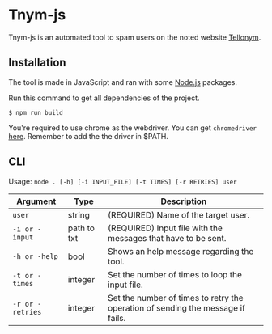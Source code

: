 # Tnym-js

Tnym-js is an automated tool to spam users on the noted website [Tellonym](https://tellonym.me/).

## Installation

The tool is made in JavaScript and ran with some [Node.js](https://nodejs.org/) packages.

Run this command to get all dependencies of the project.
```shell
$ npm run build
```

You're required to use chrome as the webdriver. You can get `chromedriver` [here](https://chromedriver.chromium.org/). Remember to add the the driver in $PATH.

## CLI

Usage: `node . [-h] [-i INPUT_FILE] [-t TIMES] [-r RETRIES] user`

| Argument | Type | Description |
|-------------|-------------|---------------|
| `user`     | string | (REQUIRED) Name of the target user. |
| `-i or -input`   | path to txt | (REQUIRED) Input file with the messages that have to be sent. |
| `-h or -help` | bool | Shows an help message regarding the tool. |
| `-t or -times` | integer | Set the number of times to loop the input file. |
| `-r or -retries` | integer | Set the number of times to retry the operation of sending the message if fails. |